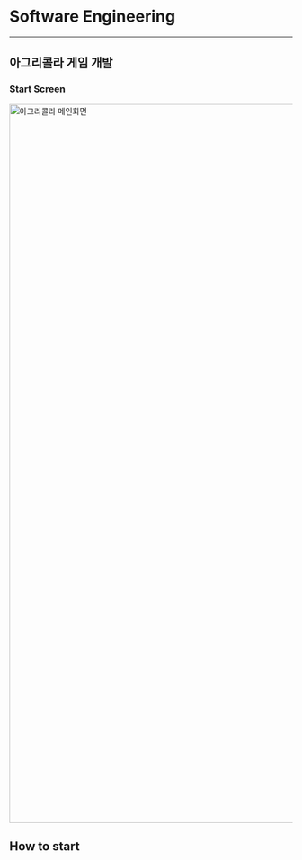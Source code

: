 # Software Engineering
---
## 아그리콜라 게임 개발

### Start Screen
<img width="1280" alt="아그리콜라 메인화면" src="https://github.com/SE-cocacola/agricola/assets/43169705/a40835a6-e598-488b-9a1c-513df9732b94">

## How to start

